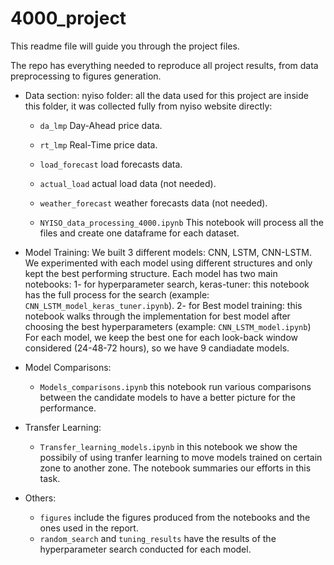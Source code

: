 # 4000_project

This readme file will guide you through the project files.

The repo has everything needed to reproduce all project results, from data preprocessing to figures generation.

- Data section:
    nyiso folder: all the data used for this project are inside this folder, it was collected fully from nyiso website directly:
    - `da_lmp` Day-Ahead price data.
    - `rt_lmp` Real-Time price data.
    - `load_forecast` load forecasts data.
    - `actual_load` actual load data (not needed).
    - `weather_forecast` weather forecasts data (not needed).
    
    - `NYISO_data_processing_4000.ipynb` This notebook will process all the files and create one dataframe for each dataset.
    
    
- Model Training:
    We built 3 different models: CNN, LSTM, CNN-LSTM. We experimented with each model using different structures and only kept the best performing structure.
    Each model has two main notebooks:
    1- for hyperparameter search, keras-tuner: this notebook has the full process for the search (example: `CNN_LSTM_model_keras_tuner.ipynb`).
    2- for Best model training: this notebook walks through the implementation for best model after choosing the best hyperparameters (example: `CNN_LSTM_model.ipynb`)
    For each model, we keep the best one for each look-back window considered (24-48-72 hours), so we have 9 candiadate models.
    
- Model Comparisons:
    - `Models_comparisons.ipynb` this notebook run various comparisons between the candidate models to have a better picture for the performance.
    
    
- Transfer Learning:
    - `Transfer_learning_models.ipynb` in this notebook we show the possibily of using tranfer learning to move models trained on certain zone to another zone. The notebook summaries our efforts in this task.
    
    
- Others:
    - `figures` include the figures produced from the notebooks and the ones used in the report.
    - `random_search` and `tuning_results` have the results of the hyperparameter search conducted for each model.